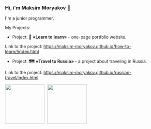 ### Hi, i'm Maksim Moryakov 👋

I'm a junior programmer.

My Projects:
- Project: **🔬** **«Learn to learn»** - one-page portfolio website.

Link to the project: https://maksim-moryakov.github.io/how-to-learn//index.html

- Project: **🗺** **«Travel to Russia»** - a project about traveling in Russia.

Link to the project: https://maksim-moryakov.github.io/russian-travel/index.html
<!--
- Проект: **🏡** **«Место»** - интерактивная страница, куда можно добавлять фотографии, удалять их и ставить лайки.

Ссылка на проект: https://timid198.github.io/mesto/

- Проект: **🏡** **«Место - React.js»** - интерактивная страница, куда можно добавлять фотографии, удалять их и ставить лайки, зарегистрироваться и авторизоваться, выполненная с применением React.js.

Ссылка на проект: https://azannik.nomoredomains.rocks/


**maksim-moryakov/maksim-moryakov** is a ✨ _special_ ✨ repository because its `README.md` (this file) appears on your GitHub profile.

Here are some ideas to get you started:

- 🔭 I’m currently working on ...
- 🌱 I’m currently learning ...
- 👯 I’m looking to collaborate on ...
- 🤔 I’m looking for help with ...
- 💬 Ask me about ...
- 📫 How to reach me: ...
- 😄 Pronouns: ...
- ⚡ Fun fact: ...
-->

<div>
<a href="https://github-readme-stats.vercel.app/api?username=maksim-moryakov&hide=contribs&show_icons=true">
  <img  align="left" height="130" style="margin-right: 10px" src="https://github-readme-stats.vercel.app/api?username=maksim-moryakov&hide=contribs&show_icons=true" />
</a>
<a href="https://github-readme-stats.vercel.app/api/top-langs/?username=maksim-moryakov&layout=compact">
  <img align="left" height="130" src="https://github-readme-stats.vercel.app/api/top-langs/?username=maksim-moryakov&layout=compact" />
</a>
</div>
